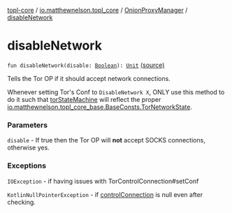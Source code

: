 [topl-core](../../index.md) / [io.matthewnelson.topl_core](../index.md) / [OnionProxyManager](index.md) / [disableNetwork](./disable-network.md)

# disableNetwork

`fun disableNetwork(disable: `[`Boolean`](https://kotlinlang.org/api/latest/jvm/stdlib/kotlin/-boolean/index.html)`): `[`Unit`](https://kotlinlang.org/api/latest/jvm/stdlib/kotlin/-unit/index.html) [(source)](https://github.com/05nelsonm/TorOnionProxyLibrary-Android/blob/master/topl-core/src/main/java/io/matthewnelson/topl_core/OnionProxyManager.kt#L429)

Tells the Tor OP if it should accept network connections.

Whenever setting Tor's Conf to `DisableNetwork X`, ONLY use this method to do it
such that [torStateMachine](tor-state-machine.md) will reflect the proper
[io.matthewnelson.topl_core_base.BaseConsts.TorNetworkState](../../../topl-core-base/io.matthewnelson.topl_core_base/-base-consts/-tor-network-state/index.md).

### Parameters

`disable` - If true then the Tor OP will **not** accept SOCKS connections, otherwise yes.

### Exceptions

`IOException` - if having issues with TorControlConnection#setConf

`KotlinNullPointerException` - if [controlConnection](#) is null even after checking.